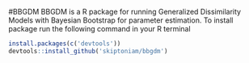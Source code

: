 #BBGDM
BBGDM is a R package for running Generalized Dissimilarity Models with Bayesian Bootstrap for parameter estimation. To install package run the following command in your R terminal
```r
install.packages(c('devtools'))
devtools::install_github('skiptoniam/bbgdm')
```